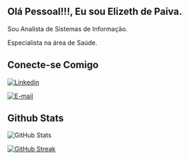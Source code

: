 
## Olá Pessoal!!!, Eu sou Elizeth de Paiva. 

Sou Analista de Sistemas de Informação.

Especialista na área de Saúde.


## Conecte-se Comigo

[![Linkedin](https://img.shields.io/badge/Linkedin-000?style=for-the-badge&logo=Linkedin&logoColor=0E76A8)](https://www.linkedin.com/in/elizeth-paiva-9a930a30/) 


[![E-mail](https://img.shields.io/badge/Github-000?style=for-the-badge&logo=Github&logoColor=0E76A8)](github.com/Elly-zps) 


## Github Stats
![GitHub Stats](https://github-readme-stats.vercel.app/api?username=1rods&theme=transparent&bg_color=000&border_color=#4747d1&show_icons=true&icon_color=#4747d1&title_color=fff&text_color=FFF&hide_title=true)

[![GitHub Streak](https://streak-stats.demolab.com/?user=1rods&theme=bear&background=000&border=#4747d1&dates=FFF)](https://github.com/Elly-zps)
